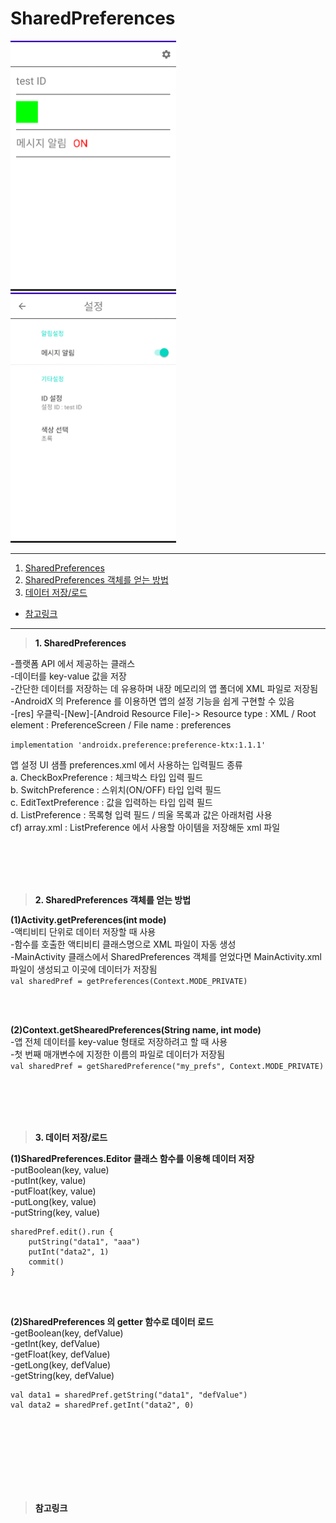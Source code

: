 # SharedPreferences

<img src="https://github.com/HYUNJUNEPARK/ImageRepository/blob/master/androidProgramming/sharedPreference1.png" height="400"/>
<img src="https://github.com/HYUNJUNEPARK/ImageRepository/blob/master/androidProgramming/sharedPreference2.png" height="400"/>

---
1. <a href = "#content1">SharedPreferences</a></br>
2. <a href = "#content2">SharedPreferences 객체를 얻는 방법</a></br>
3. <a href = "#content3">데이터 저장/로드</a></br>
* <a href = "#ref">참고링크</a>
---
><a id = "content1">**1. SharedPreferences**</a></br>


-플랫폼 API 에서 제공하는 클래스</br>
-데이터를 key-value 값을 저장</br>
-간단한 데이터를 저장하는 데 유용하며 내장 메모리의 앱 폴더에 XML 파일로 저장됨</br>
-AndroidX 의 Preference 를 이용하면 앱의 설정 기능을 쉽게 구현할 수 있음</br>
-[res] 우클릭-[New]-[Android Resource File]-> Resource type : XML / Root element : PreferenceScreen / File name : preferences</br>

`implementation 'androidx.preference:preference-ktx:1.1.1'`

앱 설정 UI 샘플 preferences.xml 에서 사용하는 입력필드 종류</br>
a. CheckBoxPreference : 체크박스 타입 입력 필드</br>
b. SwitchPreference : 스위치(ON/OFF) 타입 입력 필드</br>
c. EditTextPreference : 값을 입력하는 타입 입력 필드</br>
d. ListPreference : 목록형 입력 필드 / 띄울 목록과 값은 아래처럼 사용</br>
cf) array.xml : ListPreference 에서 사용할 아이템을 저장해둔 xml 파일</br>

<br></br>
<br></br>

><a id = "content2">**2. SharedPreferences 객체를 얻는 방법**</a></br>

**(1)Activity.getPreferences(int mode)**</br>
-액티비티 단위로 데이터 저장할 때 사용</br>
-함수를 호출한 액티비티 클래스명으로 XML 파일이 자동 생성</br>
-MainActivity 클래스에서 SharedPreferences 객체를 얻었다면 MainActivity.xml 파일이 생성되고 이곳에 데이터가 저장됨</br>
`val sharedPref = getPreferences(Context.MODE_PRIVATE)`</br>

<br></br>

**(2)Context.getShearedPreferences(String name, int mode)**</br>
-앱 전체 데이터를 key-value 형태로 저장하려고 할 때 사용</br>
-첫 번째 매개변수에 지정한 이름의 파일로 데이터가 저장됨</br>
`val sharedPref = getSharedPreference("my_prefs", Context.MODE_PRIVATE)`</br>

<br></br>
<br></br>

><a id = "content3">**3. 데이터 저장/로드**</a></br>

**(1)SharedPreferences.Editor 클래스 함수를 이용해 데이터 저장**</br>
-putBoolean(key, value)</br>
-putInt(key, value)</br>
-putFloat(key, value)</br>
-putLong(key, value)</br>
-putString(key, value)</br>

```
sharedPref.edit().run {
    putString("data1", "aaa")
    putInt("data2", 1)
    commit()
}
```

<br></br>

**(2)SharedPreferences 의 getter 함수로 데이터 로드**</br>
-getBoolean(key, defValue)</br>
-getInt(key, defValue)</br>
-getFloat(key, defValue)</br>
-getLong(key, defValue)</br>
-getString(key, defValue)</br>

```
val data1 = sharedPref.getString("data1", "defValue")
val data2 = sharedPref.getInt("data2", 0)
```

<br></br>
<br></br>
---

><a id = "ref">**참고링크**</a></br>
